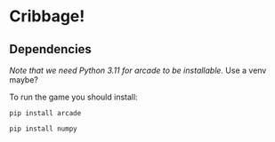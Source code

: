 # Cribbage!

## Dependencies

*Note that we need Python 3.11 for arcade to be installable.*
Use a venv maybe?

To run the game you should install:



``` pip install arcade ```

``` pip install numpy ```